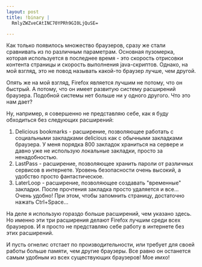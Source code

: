 ```yaml
--- 
layout: post
title: !binary |
  RmlyZWZveCAtINC70YPRh9GI0LjQuSE=

---
```

Как только появилось множество браузеров, сразу же стали сравнивать из по различным параметрам. Основная пузомерка, которая используется в последнее время - это скорость отрисовки контента страницы и скорость выполнения java-скриптов. Однако, на мой взгляд, это не повод называть какой-то браузер лучше, чем другой.

Опять же на мой взгляд, Firefox является лучшим не потому, что он быстрый. А потому, что он имеет развитую систему расширений браузера. Подобной системы нет больше ни у одного другого. Что это нам дает?

Ну, например, я совершенно не представляю себе, как я буду обходиться без следующих расширений:
<ol>
	<li>Delicious bookmarks - расширение, позволяющее работать с социальными закладками delicious как с обычными закладками браузера. У меня порядка 800 закладок храниться на сервере и давно уже не использую локальные закладки, просто за ненадобностью.</li>
	<li>LastPass - расширение, позволяющее хранить пароли от различных сервисов в интернете. Уровень безопасности очень высокий, а удобство просто фантастическое.</li>
	<li>LaterLoop - расширение, позволяющее создавать "временные" закладки. После прочтения закладка просто удаляется и все... Очень удобно! При этом, чтобы запомнить страницу, достаточно нажать Ctrl+Space...</li>
</ol>
На деле я использую гораздо больше расширений, чем указано здесь. Но именно эти три расширения делают Firefox лучшим среди всех браузеров. И я просто не представляю себе работу в интернете без этих расширений.

И пусть огнелис отстает по производительности, или требует для своей работы больше памяти, чем другие браузеры. Все равно он останется самым удобным из всех существующих браузеров! Мое имхо!
